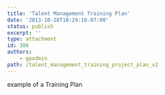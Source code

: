 ```yaml
---
title: 'Talent Management Training Plan'
date: '2013-10-28T18:29:16-07:00'
status: publish
excerpt: ''
type: attachment
id: 386
authors:
    - gpadmin
path: /talent_management_training_project_plan_v2
---
```

example of a Training Plan